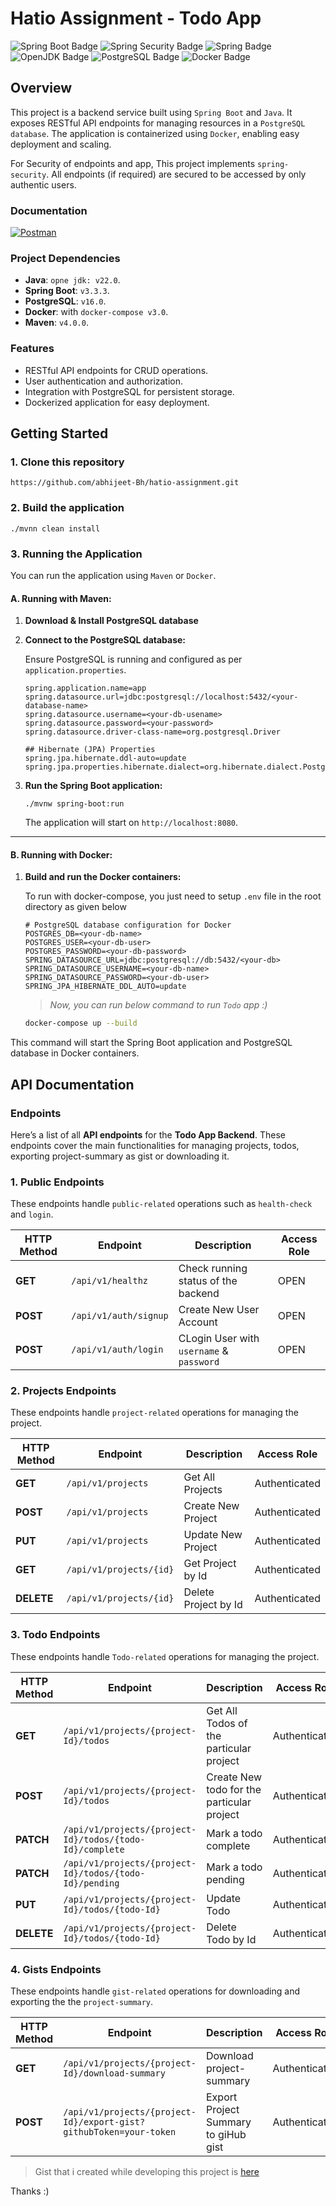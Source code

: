 # Hatio Assignment - Todo App

![Spring Boot Badge](https://img.shields.io/badge/Spring%20Boot-6DB33F?logo=springboot&logoColor=fff&style=flat-square)
![Spring Security Badge](https://img.shields.io/badge/Spring%20Security-6DB33F?logo=springsecurity&logoColor=fff&style=flat-square)
![Spring Badge](https://img.shields.io/badge/Spring-6DB33F?logo=spring&logoColor=fff&style=flat-square)
![OpenJDK Badge](https://img.shields.io/badge/OpenJDK-000?logo=openjdk&logoColor=fff&style=flat-square)
![PostgreSQL Badge](https://img.shields.io/badge/PostgreSQL-4169E1?logo=postgresql&logoColor=fff&style=flat-square)
![Docker Badge](https://img.shields.io/badge/Docker-2496ED?logo=docker&logoColor=fff&style=flat-square)

## Overview

This project is a backend service built using `Spring Boot` and `Java`. It exposes RESTful API endpoints for managing
resources in a `PostgreSQL database`. The application is containerized using `Docker`, enabling easy deployment and
scaling.

For Security of endpoints and app, This project implements `spring-security`. All endpoints (if required) are secured to
be accessed by only authentic users.

### Documentation

[![Postman](https://img.shields.io/badge/Postman-FF6C37?style=for-the-badge&logo=postman&logoColor=white)](https://documenter.getpostman.com/view/38347451/2sAY4rGQwu)

### Project Dependencies

- **Java**: `opne jdk: v22.0`.
- **Spring Boot**: `v3.3.3`.
- **PostgreSQL**: `v16.0`.
- **Docker**: with `docker-compose v3.0`.
- **Maven**: `v4.0.0`.

### Features

- RESTful API endpoints for CRUD operations.
- User authentication and authorization.
- Integration with PostgreSQL for persistent storage.
- Dockerized application for easy deployment.

## Getting Started

### 1. Clone this repository

```shell
https://github.com/abhijeet-Bh/hatio-assignment.git
```

### 2. Build the application

```shell
./mvnn clean install
```

### 3. Running the Application

You can run the application using `Maven` or `Docker`.

#### A. Running with Maven:

1. **Download & Install PostgreSQL database**

2. **Connect to the PostgreSQL database:**

   Ensure PostgreSQL is running and configured as per `application.properties`.

   ```.properties
   spring.application.name=app
   spring.datasource.url=jdbc:postgresql://localhost:5432/<your-database-name>
   spring.datasource.username=<your-db-usename>
   spring.datasource.password=<your-password>
   spring.datasource.driver-class-name=org.postgresql.Driver

   ## Hibernate (JPA) Properties
   spring.jpa.hibernate.ddl-auto=update
   spring.jpa.properties.hibernate.dialect=org.hibernate.dialect.PostgreSQLDialect
   ```

3. **Run the Spring Boot application:**

   ```shell
   ./mvnw spring-boot:run
   ```

   The application will start on `http://localhost:8080`.

---

#### B. Running with Docker:

1. **Build and run the Docker containers:**

   To run with docker-compose, you just need to setup `.env` file in the root directory as given below

   ```.env
   # PostgreSQL database configuration for Docker
   POSTGRES_DB=<your-db-name>
   POSTGRES_USER=<your-db-user>
   POSTGRES_PASSWORD=<your-db-password>
   SPRING_DATASOURCE_URL=jdbc:postgresql://db:5432/<your-db>
   SPRING_DATASOURCE_USERNAME=<your-db-name>
   SPRING_DATASOURCE_PASSWORD=<your-db-user>
   SPRING_JPA_HIBERNATE_DDL_AUTO=update
   ```

   > _Now, you can run below command to run `Todo` app :)_

   ```bash
   docker-compose up --build
   ```

This command will start the Spring Boot application and PostgreSQL database in Docker containers.

## API Documentation

### Endpoints

Here’s a list of all **API endpoints** for the **Todo App Backend**. These endpoints cover the main functionalities
for managing projects, todos, exporting project-summary as gist or downloading it.

### **1. Public Endpoints**

These endpoints handle `public-related` operations such as `health-check` and `login`.

| HTTP Method | Endpoint              | Description                              | Access Role |
|-------------|-----------------------|------------------------------------------|-------------|
| **GET**     | `/api/v1/healthz`     | Check running status of the backend      | OPEN        |
| **POST**    | `/api/v1/auth/signup` | Create New User Account                  | OPEN        |
| **POST**    | `/api/v1/auth/login`  | CLogin User with `username` & `password` | OPEN        |

### **2. Projects Endpoints**

These endpoints handle `project-related` operations for managing the project.

| HTTP Method | Endpoint                | Description          | Access Role   |
|-------------|-------------------------|----------------------|---------------|
| **GET**     | `/api/v1/projects`      | Get All Projects     | Authenticated |
| **POST**    | `/api/v1/projects`      | Create New Project   | Authenticated |
| **PUT**     | `/api/v1/projects`      | Update New Project   | Authenticated |
| **GET**     | `/api/v1/projects/{id}` | Get Project by Id    | Authenticated |
| **DELETE**  | `/api/v1/projects/{id}` | Delete Project by Id | Authenticated |

### **3. Todo Endpoints**

These endpoints handle `Todo-related` operations for managing the project.

| HTTP Method | Endpoint                                                 | Description                                | Access Role   |
|-------------|----------------------------------------------------------|--------------------------------------------|---------------|
| **GET**     | `/api/v1/projects/{project-Id}/todos`                    | Get All Todos of the particular project    | Authenticated |
| **POST**    | `/api/v1/projects/{project-Id}/todos`                    | Create New todo for the particular project | Authenticated |
| **PATCH**   | `/api/v1/projects/{project-Id}/todos/{todo-Id}/complete` | Mark a todo complete                       | Authenticated |
| **PATCH**   | `/api/v1/projects/{project-Id}/todos/{todo-Id}/pending`  | Mark a todo pending                        | Authenticated |
| **PUT**     | `/api/v1/projects/{project-Id}/todos/{todo-Id}`          | Update Todo                                | Authenticated |
| **DELETE**  | `/api/v1/projects/{project-Id}/todos/{todo-Id}`          | Delete Todo by Id                          | Authenticated |

### **4. Gists Endpoints**

These endpoints handle `gist-related` operations for downloading and exporting the the `project-summary`.

| HTTP Method | Endpoint                                                           | Description                          | Access Role   |
|-------------|--------------------------------------------------------------------|--------------------------------------|---------------|
| **GET**     | `/api/v1/projects/{project-Id}/download-summary`                   | Download project-summary             | Authenticated |
| **POST**    | `/api/v1/projects/{project-Id}/export-gist?githubToken=your-token` | Export Project Summary to giHub gist | Authenticated |

> Gist that i created while developing this project
> is [here](https://gist.github.com/abhijeet-Bh/8caffb872bcecb51b6115bb765ababb7)

Thanks :)
